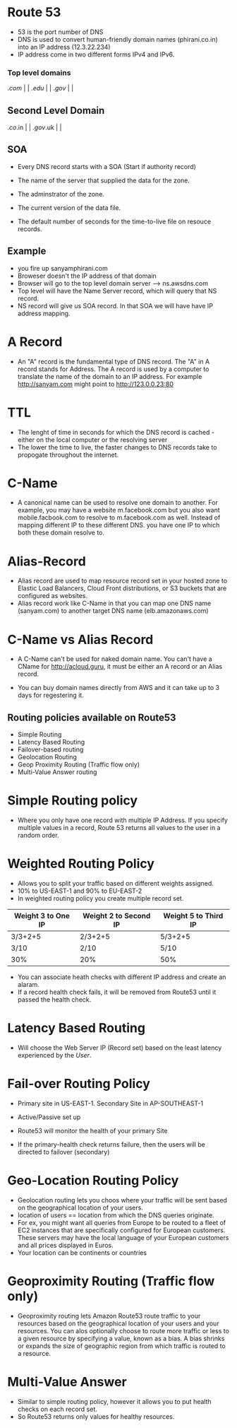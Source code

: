 # Route 53

- 53 is the port number of DNS
- DNS is used to convert human-friendly domain names (phirani.co.in) into an IP address (12.3.22.234)
- IP address come in two different forms IPv4 and IPv6.

### Top level domains

.*com* | |
.*edu* | |
.*gov* | |

## Second Level Domain

.*co*.in | |
.*gov*.uk | |

## SOA

- Every DNS record starts with a SOA (Start if authority record)

- The name of the server that supplied the data for the zone.
- The adminstrator of the zone.
- The current version of the data file.
- The default number of seconds for the time-to-live file on resouce records.

## Example

- you fire up sanyamphirani.com
- Broweser doesn't the IP address of that domain
- Browser will go to the top level domain server --> ns.awsdns.com
- Top level will have the Name Server record, which will query that NS record.
- NS record will give us SOA record. In that SOA we will have have IP address mapping.

# A Record

- An "A" record is the fundamental type of DNS record. The "A" in A record stands for Address. The A record is used by a computer to translate the name of the domain to an IP address. For example http://sanyam.com might point to http://123.0.0.23:80

# TTL

- The lenght of time in seconds for which the DNS record is cached - either on the local computer or the resolving server
- The lower the time to live, the faster changes to DNS records take to propogate throughout the internet.

# C-Name

- A canonical name can be used to resolve one domain to another. For example, you may have a website m.facebook.com but you also want mobile.facbook.com to resolve to m.facebook.com as well. Instead of mapping different IP to these different DNS. you have one IP to which both these domain resolve to.

# Alias-Record

- Alias record are used to map resource record set in your hosted zone to Elastic Load Balancers, Cloud Front distributions, or S3 buckets that are configured as websites.
- Alias record work like C-Name in that you can map one DNS name (sanyam.com) to another target DNS name (elb.amazonaws.com)

# C-Name vs Alias Record

- A C-Name can't be used for naked domain name. You can't have a CName for http://acloud.guru, it must be either an A record or an Alias record.

- You can buy domain names directly from AWS and it can take up to 3 days for regestering it.

## Routing policies available on Route53

- Simple Routing
- Latency Based Routing
- Failover-based routing
- Geolocation Routing
- Geop Proximity Routing (Traffic flow only)
- Multi-Value Answer routing

# Simple Routing policy

- Where you only have one record with multiple IP Address. If you specify multiple values in a record, Route 53 returns all values to the user in a random order.


# Weighted Routing Policy

- Allows you to split your traffic based on different weights assigned.
- 10% to US-EAST-1 and 90% to EU-EAST-2
- In weighted routing policy you create multiple record set.

|Weight 3 to One IP | Weight 2 to Second IP | Weight 5 to Third IP|
|-------------------|-----------------------|---------------------|
|3/3+2+5|2/3+2+5|5/3+2+5|
|3/10|2/10|5/10|
|30%|20%|50%|

- You can associate heath checks with different IP address and create an alaram.
- If a record health check fails, it will be removed from Route53 until it passed the health check.

# Latency Based Routing

- Will choose the Web Server IP (Record set) based on the least latency experienced by the *User*.

# Fail-over Routing Policy

- Primary site in US-EAST-1. Secondary Site in AP-SOUTHEAST-1
- Active/Passive set up
- Route53 will monitor the health of your primary Site

- If the primary-health check returns failure, then the users will be directed to failover (secondary)

# Geo-Location Routing Policy

- Geolocation routing lets you choos where your traffic will be sent based on the geographical location of your users.
- location of users == location from which the DNS queries originate.
- For ex, you might want all queries from Europe to be routed to a fleet of EC2 instances that are specifically configured for European customers. These servers may have the local language of your European customers and all prices displayed in Euros.
- Your location can be continents or countries

# Geoproximity Routing (Traffic flow only)

- Geoproximity routing lets Amazon Route53 route traffic to your resources based on the geographical location of your users and your resources. You can alos optionally choose to route more traffic or less to a given resource by specifying a value, known as a bias. A bias shrinks or expands the size of geographic region from which traffic is routed to a resource.

# Multi-Value Answer

- Similar to simple routing policy, however it allows you to put health checks on each record set.
- So Route53 returns only values for healthy resources.

